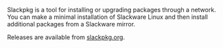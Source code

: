 Slackpkg is a tool for installing or upgrading packages through a network.
You can make a minimal installation of Slackware Linux and then install 
additional packages from a Slackware mirror.

Releases are available from [slackpkg.org](https://slackpkg.org/).
